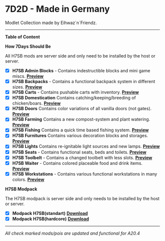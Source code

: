 # 7D2D - Made in Germany

Modlet Collection made by Eihwaz´n´Friendz.

--- --- --- --- --- --- --- --- ---

**Table of Content**

**How 7Days Should Be**

All H7SB mods are server side and only need to be installed by the host or server.

- [x] **H7SB Admin Blocks** - Contains indestructible blocks and mini game miscs. [**Preview**](https://www.youtube.com/watch?v=a8hCShdfkiw)
- [x] **H7SB Backpacks** - Contains a functional backpack system in different sizes. [**Preview**](https://www.youtube.com/watch?v=TFpet8PRdcw)
- [x] **H7SB Carts** - Contains pushable carts with inventory. [**Preview**](https://www.youtube.com/watch?v=6SlnCmN3nKQ)
- [x] **H7SB Domestication** Contains catching/keeping/breeding of chicken/boars. [**Preview**](https://www.youtube.com/watch?v=Fmb-ltGn2Ac)
- [x] **H7SB Doors** Contains color variations of all vanilla doors (not gates). [**Preview**](https://www.youtube.com/watch?v=GyH2dzPl7DQ)
- [x] **H7SB Farming** Contains a new compost-system and plant watering. [**Preview**](https://www.youtube.com/watch?v=lKlbDbP5Ngs)
- [x] **H7SB Fishing** Contains a quick time based fishing system. [**Preview**](https://www.youtube.com/watch?v=ut__sSTPLf8)
- [x] **H7SB Furnitures** Contains various decoration blocks and storages. [**Preview**](https://www.youtube.com/watch?v=Th4V5ptCZWc)
- [x] **H7SB Lights** Contains re-ignitable light sources and new lamps. [**Preview**](https://www.youtube.com/watch?v=EmCS7Sb_LP8)
- [x] **H7SB Seats** - Contains functional seats, beds and toilets. [**Preview**](https://www.youtube.com/watch?v=wnyLgzxMUAs)
- [x] **H7SB Toolbelt** - Contains a changed toolbelt with less slots. [**Preview**](https://www.youtube.com/watch?v=WHwMi6P5IW8)
- [x] **H7SB Waiter** - Contains colored placeable food and drink items. [**Preview**](https://www.youtube.com/watch?v=ZvaOw51VSvg)
- [x] **H7SB Workstations** - Contains various functional workstations in many colors. [**Preview**](https://www.youtube.com/watch?v=0Aghx2HSDTc)

**H7SB Modpack**

 The H7SB modpack is server side and only needs to be installed by the host or server.
 
- [x] **Modpack H7SB(standart)** [**Download**](https://www.dropbox.com/s/z1w4sxgv49tccsc/Modpack_H7SB%28standart%29.zip?dl=1)
- [x] **Modpack H7SB(hardcore)** [**Download**](https://www.dropbox.com/s/94xe9ppe61d7hiv/Modpack_H7SB%28hardcore%29.zip?dl=1)
 
--- --- --- --- --- --- --- --- ---

*All check marked mods/pois are updated and functional for A20.4*
